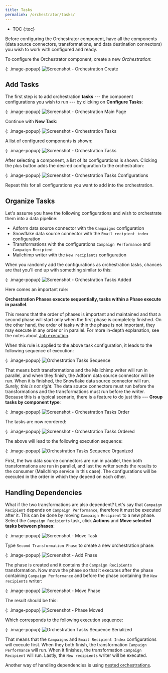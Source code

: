 ```yaml
---
title: Tasks
permalink: /orchestrator/tasks/
---
```


* TOC
{:toc}

Before configuring the Orchestrator component, have all the components
(data source connectors, transformations, and data destination connectors) you wish to work with configured and ready.

To configure the Orchestrator component, create a new *Orchestration*:

{: .image-popup}
![Screenshot - Orchestration Create](/orchestrator/tasks/configuration-create.png)

## Add Tasks
The first step is to add orchestration **tasks** --- the component configurations you wish to run --- by clicking on **Configure Tasks**:

{: .image-popup}
![Screenshot - Orchestration Main Page](/orchestrator/tasks/orchestration-main-1.png)

Continue with **New Task**:

{: .image-popup}
![Screenshot - Orchestration Tasks](/orchestrator/tasks/tasks-1.png)

A list of configured components is shown:

{: .image-popup}
![Screenshot - Orchestration Tasks](/orchestrator/tasks/tasks-list-1.png)

After selecting a component, a list of its configurations is shown. Clicking the plus button adds the desired configuration 
to the orchestration:

{: .image-popup}
![Screenshot - Orchestration Tasks Configurations](/orchestrator/tasks/tasks-list-2.png)

Repeat this for all configurations you want to add into the orchestration.

## Organize Tasks
Let's assume you have the following configurations and wish to orchestrate them into a data pipeline:

- Adform data source connector with the `Campaigns` configuration
- Snowflake data source connector with the `Email recipient index` configuration
- Transformations with the configurations `Campaign Performance` and `Campaign Recipient`
- Mailchimp writer with the `New recipients` configuration

When you randomly add the configurations as orchestration tasks, chances are that you'll end up with something similar to this:

{: .image-popup}
![Screenshot - Orchestration Tasks Added](/orchestrator/tasks/tasks-2.png)

Here comes an important rule: 

**Orchestration Phases execute sequentially, tasks within a Phase execute in parallel**.

This means that the order of phases is important and maintained and that a second phase will start only when the first 
phase is completely finished. On the other hand, the order of tasks within the phase is not important, they may execute 
in any order or in parallel. For more in-depth explanation, see the notes about 
[Job execution](/orchestrator/running/#orchestration-execution).

When this rule is applied to the above task configuration, it leads to the following sequence of execution:

{: .image-popup}
![Orchestration Tasks Sequence](/orchestrator/tasks/orchestration-sequence-1.png)

That means both transformations and the Mailchimp writer will run in parallel, and when they finish, the Adform data source connector will be run.
When it is finished, the Snowflake data source connector will run.
*Surely, this is not right.* The data source connectors must run before the transformations and the transformations must run before the writer. 
Because this is a typical scenario, there is a feature to do just this --- **Group tasks by component type**:

{: .image-popup}
![Screenshot - Orchestration Tasks Order](/orchestrator/tasks/tasks-3.png)

The tasks are now reordered:

{: .image-popup}
![Screenshot - Orchestration Tasks Ordered](/orchestrator/tasks/tasks-4.png)

The above will lead to the following execution sequence:

{: .image-popup}
![Orchestration Tasks Sequence Organized](/orchestrator/tasks/orchestration-sequence-2.png)

First, the two data source connectors are run in parallel, then both transformations are run in parallel, and last the writer sends the results 
to the consumer (Mailchimp service in this case). The configurations will be executed in the order in which they depend on each other.

## Handling Dependencies
What if the two transformations are also dependent? Let's say that `Campaign Recipient` depends on `Campaign Performance`, 
therefore it must be executed after it. This can be done by moving `Campaign Recipient` to a new phase. Select the `Campaign Recipients` task, 
click **Actions** and **Move selected tasks between phases**:

{: .image-popup}
![Screenshot - Move Task](/orchestrator/tasks/tasks-5.png)

Type `Second Transformation Phase` to create a new orchestration phase:

{: .image-popup}
![Screenshot - Add Phase](/orchestrator/tasks/phase-name.png)

The phase is created and it contains the `Campaign Recipients` transformation. Now move the phase so that it executes after the phase
containing `Campaign Performance` and before the phase containing the `New recipients` writer:

{: .image-popup}
![Screenshot - Move Phase](/orchestrator/tasks/tasks-6.png)

The result should be this:

{: .image-popup}
![Screenshot - Phase Moved](/orchestrator/tasks/tasks-7.png)

Which corresponds to the following execution sequence:

{: .image-popup}
![Orchestration Tasks Sequence Serialized](/orchestrator/tasks/orchestration-sequence-3.png)

That means that the `Campaigns` and `Email Recipient Index` configurations will execute first. When they both finish,
the transformation `Campaign Performance` will run. When it finishes, the transformation `Campaign Recipient`
will run. Lastly, the `New recipients` writer will be executed.

Another way of handling dependencies is using [nested orchestrations](/orchestrator/tasks/nesting/).
